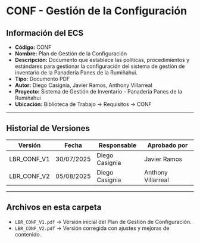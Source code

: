 # CONF - Gestión de la Configuración

## Información del ECS
- **Código:** CONF  
- **Nombre:** Plan de Gestión de la Configuración  
- **Descripción:** Documento que establece las políticas, procedimientos y estándares para gestionar la configuración del sistema de gestión de inventario de la Panadería Panes de la Rumiñahui.  
- **Tipo:** Documento PDF  
- **Autor:** Diego Casignia, Javier Ramos, Anthony Villarreal  
- **Proyecto:** Sistema de Gestión de Inventario - Panadería Panes de la Rumiñahui  
- **Ubicación:** Biblioteca de Trabajo → Requisitos → CONF  

---

## Historial de Versiones

| Versión | Fecha       | Responsable       | Aprobado por      |
|---------|------------|-------------------|--------------------|
| LBR_CONF_V1 | 30/07/2025 | Diego Casignia    | Javier Ramos       |
| LBR_CONF_V2 | 05/08/2025 | Diego Casignia    | Anthony Villarreal |

---

## Archivos en esta carpeta
- `LBR_CONF_V1.pdf` → Versión inicial del Plan de Gestión de Configuración.  
- `LBR_CONF_V2.pdf` → Versión corregida con ajustes y mejoras de contenido.  
